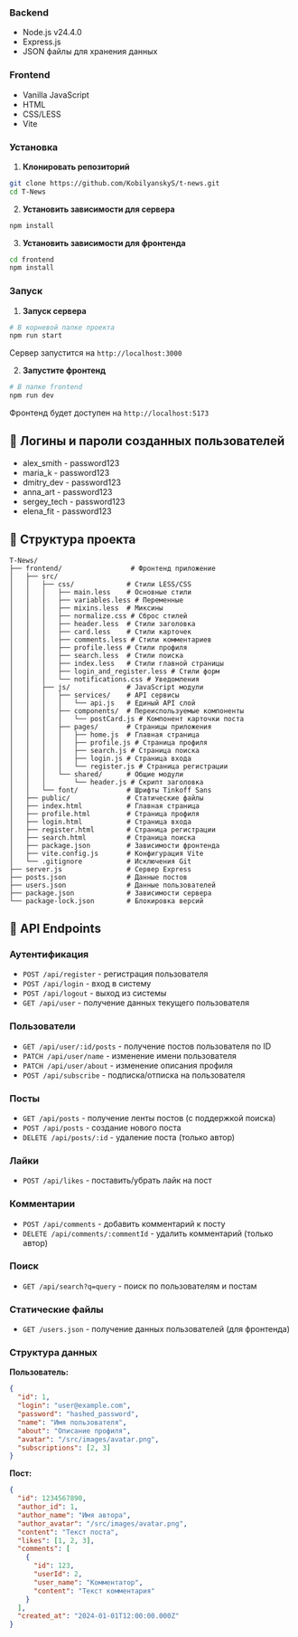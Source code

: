 ### Backend
- Node.js v24.4.0
- Express.js
- JSON файлы для хранения данных

### Frontend
- Vanilla JavaScript
- HTML
- CSS/LESS
- Vite

### Установка

1. **Клонировать репозиторий**
```bash
git clone https://github.com/KobilyanskyS/t-news.git
cd T-News
```

2. **Установить зависимости для сервера**
```bash
npm install
```

3. **Установить зависимости для фронтенда**
```bash
cd frontend
npm install
```

### Запуск

1. **Запуск сервера**
```bash
# В корневой папке проекта
npm run start
```
Сервер запустится на `http://localhost:3000`

2. **Запустите фронтенд**
```bash
# В папке frontend
npm run dev
```
Фронтенд будет доступен на `http://localhost:5173`

## 👤 Логины и пароли созданных пользователей
- alex_smith - password123
- maria_k - password123
- dmitry_dev - password123
- anna_art - password123
- sergey_tech - password123
- elena_fit - password123

## 📁 Структура проекта

```
T-News/
├── frontend/                 # Фронтенд приложение
│   ├── src/
│   │   ├── css/             # Стили LESS/CSS
│   │   │   ├── main.less    # Основные стили
│   │   │   ├── variables.less # Переменные
│   │   │   ├── mixins.less  # Миксины
│   │   │   ├── normalize.css # Сброс стилей
│   │   │   ├── header.less  # Стили заголовка
│   │   │   ├── card.less    # Стили карточек
│   │   │   ├── comments.less # Стили комментариев
│   │   │   ├── profile.less # Стили профиля
│   │   │   ├── search.less  # Стили поиска
│   │   │   ├── index.less   # Стили главной страницы
│   │   │   ├── login_and_register.less # Стили форм
│   │   │   └── notifications.css # Уведомления
│   │   ├── js/              # JavaScript модули
│   │   │   ├── services/    # API сервисы
│   │   │   │   └── api.js   # Единый API слой
│   │   │   ├── components/  # Переиспользуемые компоненты
│   │   │   │   └── postCard.js # Компонент карточки поста
│   │   │   ├── pages/       # Страницы приложения
│   │   │   │   ├── home.js  # Главная страница
│   │   │   │   ├── profile.js # Страница профиля
│   │   │   │   ├── search.js # Страница поиска
│   │   │   │   ├── login.js # Страница входа
│   │   │   │   └── register.js # Страница регистрации
│   │   │   └── shared/      # Общие модули
│   │   │       └── header.js # Скрипт заголовка
│   │   └── font/            # Шрифты Tinkoff Sans
│   ├── public/              # Статические файлы
│   ├── index.html           # Главная страница
│   ├── profile.html         # Страница профиля
│   ├── login.html           # Страница входа
│   ├── register.html        # Страница регистрации
│   ├── search.html          # Страница поиска
│   ├── package.json         # Зависимости фронтенда
│   ├── vite.config.js       # Конфигурация Vite
│   └── .gitignore           # Исключения Git
├── server.js                # Сервер Express
├── posts.json               # Данные постов
├── users.json               # Данные пользователей
├── package.json             # Зависимости сервера
└── package-lock.json        # Блокировка версий
```

## 🔧 API Endpoints

### Аутентификация
- `POST /api/register` - регистрация пользователя
- `POST /api/login` - вход в систему
- `POST /api/logout` - выход из системы
- `GET /api/user` - получение данных текущего пользователя

### Пользователи
- `GET /api/user/:id/posts` - получение постов пользователя по ID
- `PATCH /api/user/name` - изменение имени пользователя
- `PATCH /api/user/about` - изменение описания профиля
- `POST /api/subscribe` - подписка/отписка на пользователя

### Посты
- `GET /api/posts` - получение ленты постов (с поддержкой поиска)
- `POST /api/posts` - создание нового поста
- `DELETE /api/posts/:id` - удаление поста (только автор)

### Лайки
- `POST /api/likes` - поставить/убрать лайк на пост

### Комментарии
- `POST /api/comments` - добавить комментарий к посту
- `DELETE /api/comments/:commentId` - удалить комментарий (только автор)

### Поиск
- `GET /api/search?q=query` - поиск по пользователям и постам

### Статические файлы
- `GET /users.json` - получение данных пользователей (для фронтенда)



### Структура данных

**Пользователь:**
```json
{
  "id": 1,
  "login": "user@example.com",
  "password": "hashed_password",
  "name": "Имя пользователя",
  "about": "Описание профиля",
  "avatar": "/src/images/avatar.png",
  "subscriptions": [2, 3]
}
```

**Пост:**
```json
{
  "id": 1234567890,
  "author_id": 1,
  "author_name": "Имя автора",
  "author_avatar": "/src/images/avatar.png",
  "content": "Текст поста",
  "likes": [1, 2, 3],
  "comments": [
    {
      "id": 123,
      "userId": 2,
      "user_name": "Комментатор",
      "content": "Текст комментария"
    }
  ],
  "created_at": "2024-01-01T12:00:00.000Z"
}
```

